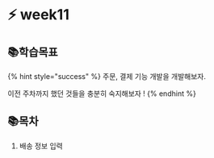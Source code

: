 # ⚡ week11

## 📚학습목표

{% hint style="success" %}
주문, 결제 기능 개발을 개발해보자.&#x20;

이전 주차까지 했던 것들을 충분히 숙지해보자 !
{% endhint %}

## 📚목차

1. 배송 정보 입력
